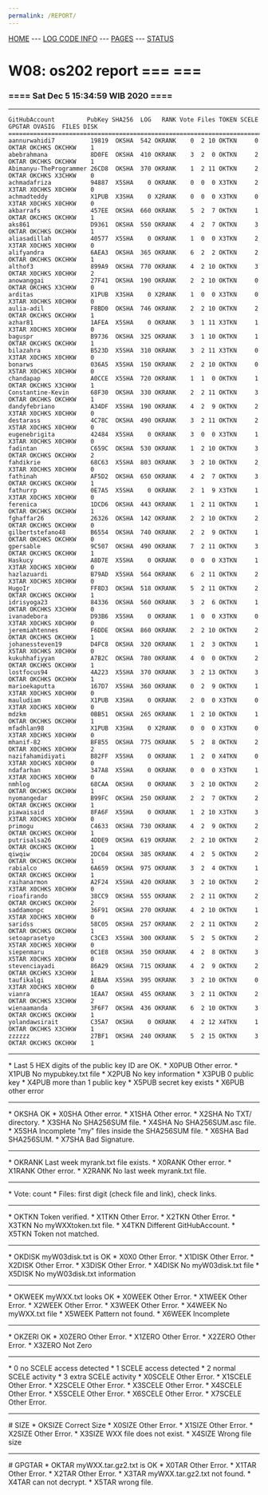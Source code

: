 ```yaml
---
permalink: /REPORT/
---
```

[HOME](../) ---
[LOG CODE INFO](https://osp4diss.vlsm.org/ETC/logCodes.txt) ---
[PAGES](../GitHubPages/) ---
[STATUS](../STATUS/)

# W08: os202 report === ===
### ==== Sat Dec  5 15:34:59 WIB 2020 ====
<hr>

```
GitHubAccount         PubKey SHA256  LOG   RANK Vote Files TOKEN SCELE GPGTAR OVASIG  FILES DISK
================================================================================================
aannurwahidi7          19819  OKSHA  542 OKRANK    0  2 10 OKTKN     0  OKTAR OKCHKS OKCHKW    1
abebrahmana            8D0FE  OKSHA  410 OKRANK    3  2  0 OKTKN     2  OKTAR OKCHKS OKCHKW    1
Abimanyu-TheProgrammer 26CD8  OKSHA  370 OKRANK    1  2 11 OKTKN     2  OKTAR OKCHKS X3CHKW    0
achmadafriza           94887  X5SHA    0 OKRANK    0  0  0 X3TKN     2  X3TAR X0CHKS X0CHKW    0
achmadteddy            X1PUB  X3SHA    0 X2RANK    0  0  0 X3TKN     0  X3TAR X0CHKS X0CHKW    0
akbarrafs              457EE  OKSHA  660 OKRANK    5  2  7 OKTKN     1  OKTAR OKCHKS OKCHKW    1
aks861                 D9361  OKSHA  550 OKRANK    4  2  7 OKTKN     3  OKTAR OKCHKS OKCHKW    1
aliasadillah           40577  X5SHA    0 OKRANK    1  0  0 X3TKN     2  X3TAR X0CHKS X0CHKW    0
alifyandra             6AEA3  OKSHA  365 OKRANK    6  2  2 OKTKN     2  OKTAR OKCHKS OKCHKW    1
althof3                899A9  OKSHA  770 OKRANK    4  2 10 OKTKN     3  OKTAR X0CHKS X0CHKW    2
anowanggai             27F41  OKSHA  190 OKRANK    2  2 10 OKTKN     0  OKTAR OKCHKS X3CHKW    0
arditas                X1PUB  X3SHA    0 X2RANK    1  0  0 X3TKN     0  X3TAR X0CHKS X0CHKW    0
aulia-adil             F8BD0  OKSHA  746 OKRANK    2  2 10 OKTKN     2  OKTAR OKCHKS OKCHKW    1
azhar81                1AFEA  X5SHA    0 OKRANK    3  1 11 X3TKN     1  X3TAR X0CHKS X0CHKW    0
baguspr                B9736  OKSHA  325 OKRANK    3  1 10 OKTKN     1  OKTAR OKCHKS OKCHKW    1
bilazahra              B523D  X5SHA  310 OKRANK    3  2 11 X3TKN     0  X3TAR X0CHKS X0CHKW    0
bonarws                036A5  X5SHA  150 OKRANK    2  2 10 OKTKN     0  X5TAR X0CHKS X0CHKW    0
chandapap              A0CCE  X5SHA  720 OKRANK    1  1  0 OKTKN     1  OKTAR OKCHKS X3CHKW    1
Constantine-Kevin      68F30  OKSHA  330 OKRANK    2  2 11 OKTKN     3  OKTAR OKCHKS OKCHKW    1
dandyfebriano          A34DF  X5SHA  190 OKRANK    4  2  9 OKTKN     2  X3TAR X0CHKS X0CHKW    0
destarass              4C78C  OKSHA  490 OKRANK    3  2 11 OKTKN     2  X5TAR X0CHKS X0CHKW    0
eugenebrigita          42484  X5SHA    0 OKRANK    3  0  0 X3TKN     1  X3TAR X0CHKS X0CHKW    0
fadintan               C659C  OKSHA  530 OKRANK    1  2 10 OKTKN     3  OKTAR OKCHKS OKCHKW    2
fahdikrie              68C63  X5SHA  803 OKRANK    3  2 10 OKTKN     2  X3TAR X0CHKS X0CHKW    0
fathinah               AF5D2  OKSHA  650 OKRANK    4  2  7 OKTKN     3  OKTAR OKCHKS OKCHKW    1
fathurrp               0E7A5  X5SHA    0 OKRANK    2  1  9 X3TKN     1  X3TAR X0CHKS X0CHKW    0
ferenica               1DCD6  OKSHA  443 OKRANK    1  2 11 OKTKN     1  OKTAR OKCHKS OKCHKW    1
fghaffar26             26326  OKSHA  142 OKRANK    2  2 10 OKTKN     2  OKTAR OKCHKS OKCHKW    0
gilbertstefano48       B6554  OKSHA  740 OKRANK    2  2  9 OKTKN     1  OKTAR OKCHKS OKCHKW    0
gpersable              9C507  OKSHA  490 OKRANK    7  2 11 OKTKN     3  OKTAR OKCHKS OKCHKW    1
Haskucy                A8D7E  X5SHA    0 OKRANK    0  0  0 X3TKN     1  X3TAR X0CHKS X0CHKW    0
hazlazuardi            B79AD  X5SHA  564 OKRANK    6  2 11 OKTKN     2  X3TAR X0CHKS X0CHKW    0
HugoIr                 FF8D3  OKSHA  518 OKRANK    5  2 11 OKTKN     2  OKTAR OKCHKS OKCHKW    1
idrisyoga23            84336  OKSHA  560 OKRANK    3  2  6 OKTKN     1  OKTAR OKCHKS X3CHKW    0
ivanadebora            D93B6  X5SHA    0 OKRANK    1  0  0 X3TKN     0  X3TAR X0CHKS X0CHKW    0
jeremiahtennes         F6DDE  OKSHA  860 OKRANK    2  2 10 OKTKN     2  OKTAR OKCHKS OKCHKW    1
johanessteven19        D4FC8  OKSHA  320 OKRANK    1  2  3 OKTKN     1  X5TAR X0CHKS X0CHKW    0
kukuhhafiyyan          A7B2C  OKSHA  780 OKRANK    4  0  0 OKTKN     2  OKTAR OKCHKS OKCHKW    1
lostfocus94            4A223  X5SHA  370 OKRANK    3  2 13 OKTKN     3  OKTAR OKCHKS OKCHKW    1
marioekaputta          167D7  X5SHA  360 OKRANK    0  2  9 OKTKN     1  X3TAR X0CHKS X0CHKW    0
mauludiam              X1PUB  X3SHA    0 OKRANK    2  0  0 X3TKN     0  X3TAR X0CHKS X0CHKW    0
mdzkm                  0BB51  OKSHA  265 OKRANK    1  2 10 OKTKN     1  OKTAR OKCHKS OKCHKW    1
mfadhlan98             X1PUB  X3SHA    0 X2RANK    0  0  0 X3TKN     0  X3TAR X0CHKS X0CHKW    0
mhanif-82              BF855  OKSHA  775 OKRANK    5  2  8 OKTKN     2  OKTAR X0CHKS X0CHKW    2
nazifahamidiyati       B82FF  X5SHA    0 OKRANK    1  2  0 X4TKN     0  X3TAR X0CHKS X0CHKW    0
ndafarhan              347A8  X5SHA    0 OKRANK    0  0  0 X3TKN     1  X3TAR X0CHKS X0CHKW    0
nmhlog                 68CAA  OKSHA    0 OKRANK    3  2 10 OKTKN     2  OKTAR OKCHKS OKCHKW    1
nyomangedar            B99FC  OKSHA  250 OKRANK    2  2  7 OKTKN     2  OKTAR OKCHKS OKCHKW    1
piawaisaid             8FA6F  X5SHA    0 OKRANK    1  2 10 X3TKN     3  X3TAR X0CHKS X0CHKW    0
primogu                C4633  OKSHA  730 OKRANK    4  2  9 OKTKN     2  OKTAR OKCHKS OKCHKW    1
putrisalsa26           4DDE9  OKSHA  619 OKRANK    2  2 10 OKTKN     2  OKTAR OKCHKS OKCHKW    1
qiwqiw                 2DC04  OKSHA  385 OKRANK    4  2  5 OKTKN     2  OKTAR OKCHKS OKCHKW    1
rabialco               6A659  OKSHA  975 OKRANK    3  2  4 OKTKN     1  OKTAR OKCHKS OKCHKW    1
raihanarmon            A2F24  X5SHA  420 OKRANK    3  2 10 OKTKN     2  X3TAR X0CHKS X0CHKW    0
rioafirando            38CC9  OKSHA  555 OKRANK    2  2 11 OKTKN     2  OKTAR OKCHKS OKCHKW    2
saddamonpc             36F91  OKSHA  270 OKRANK    4  2 10 OKTKN     1  X5TAR X0CHKS X0CHKW    0
saridss                58C05  OKSHA  257 OKRANK    2  2 11 OKTKN     2  OKTAR OKCHKS OKCHKW    1
setoaprasetyo          C3CE3  X5SHA  300 OKRANK    5  2  5 OKTKN     2  X5TAR X0CHKS X0CHKW    0
siepenmaru             0C1E8  OKSHA  350 OKRANK    4  2  8 OKTKN     3  X5TAR X0CHKS X0CHKW    0
stevenciayadi          86A29  OKSHA  715 OKRANK    4  2  9 OKTKN     2  OKTAR OKCHKS X3CHKW    1
taufikalgi             AEBAA  X5SHA  395 OKRANK    3  2 10 OKTKN     0  X3TAR X0CHKS X0CHKW    0
vianra                 1EAA7  OKSHA  455 OKRANK    3  2 11 OKTKN     2  OKTAR OKCHKS X3CHKW    2
wienaamanda            3F6F7  OKSHA  436 OKRANK    6  2 10 OKTKN     3  OKTAR OKCHKS OKCHKW    1
yolandawsirait         C35A7  OKSHA    0 OKRANK    4  2 12 X4TKN     1  OKTAR OKCHKS X3CHKW    1
zzzzzz                 27BF1  OKSHA  240 OKRANK    5  2 15 OKTKN     3  OKTAR OKCHKS OKCHKW    1
```

<hr>
* Last 5 HEX digits of the public key ID are OK.
* X0PUB Other error.
* X1PUB No mypubkey.txt file
* X2PUB No key information
* X3PUB 0 public key
* X4PUB more than 1 public key
* X5PUB secret key exists
* X6PUB other error
<hr>
* OKSHA OK
* X0SHA Other error.
* X1SHA Other error.
* X2SHA No TXT/ directory.
* X3SHA No SHA256SUM file.
* X4SHA No SHA256SUM.asc file.
* X5SHA Incomplete "my" files inside the SHA256SUM file.
* X6SHA Bad SHA256SUM.
* X7SHA Bad Signature.
<hr>
* OKRANK Last week myrank.txt file exists.
* X0RANK Other error.
* X1RANK Other error.
* X2RANK No last week myrank.txt file.
<hr>
* Vote: count
* Files: first digit (check file and link), check links.
<hr>
* OKTKN Token verified.
* X1TKN Other Error.
* X2TKN Other Error.
* X3TKN No myWXXtoken.txt file.
* X4TKN Different GitHubAccount.
* X5TKN Token not matched.
<hr>
* OKDISK myW03disk.txt is OK
* X0X0   Other Error.
* X1DISK Other Error.
* X2DISK Other Error.
* X3DISK Other Error.
* X4DISK No myW03disk.txt file
* X5DISK No myW03disk.txt information
<hr>
* OKWEEK myWXX.txt looks OK
* X0WEEK Other Error.
* X1WEEK Other Error.
* X2WEEK Other Error.
* X3WEEK Other Error.
* X4WEEK No myWXX.txt file
* X5WEEK Pattern not found.
* X6WEEK Incomplete
<hr>
* OKZERI OK
* X0ZERO Other Error.
* X1ZERO Other Error.
* X2ZERO Other Error.
* X3ZERO Not Zero
<hr>
* 0 no SCELE access detected
* 1 SCELE access detected
* 2 normal SCELE activity
* 3 extra  SCELE activity
* X0SCELE Other Error.
* X1SCELE Other Error.
* X2SCELE Other Error.
* X3SCELE Other Error.
* X4SCELE Other Error.
* X5SCELE Other Error.
* X6SCELE Other Error.
* X7SCELE Other Error.
<hr>
# SIZE
* OKSIZE Correct Size
* X0SIZE Other Error.
* X1SIZE Other Error.
* X2SIZE Other Error.
* X3SIZE WXX file does not exist.
* X4SIZE Wrong file size
<hr>
# GPGTAR
* OKTAR  myWXX.tar.gz2.txt is OK
* X0TAR  Other Error.
* X1TAR  Other Error.
* X2TAR  Other Error.
* X3TAR  myWXX.tar.gz2.txt not found.
* X4TAR  can not decrypt.
* X5TAR  wrong file.


